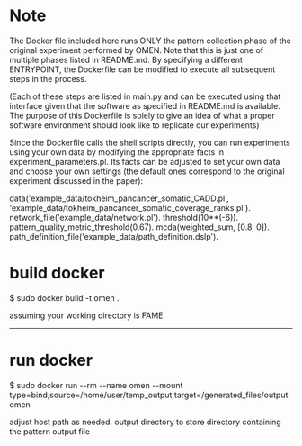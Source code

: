 # Note

The Docker file included here runs ONLY the pattern collection phase of the original experiment performed by OMEN.
Note that this is just one of multiple phases listed in README.md.
By specifying a different ENTRYPOINT, the Dockerfile can be modified to execute all subsequent steps in the process.

(Each of these steps are listed in main.py and can be executed using that interface
given that the software as specified in README.md is available. The purpose of this Dockerfile is solely 
to give an idea of what a proper software environment should look like to replicate our experiments)
 
Since the Dockerfile calls the shell scripts directly, you can run experiments using your own data by modifying the appropriate facts in  experiment_parameters.pl. 
Its facts can be adjusted to set your own data and choose your own settings (the default ones correspond to the original experiment discussed in the paper):

data('example_data/tokheim_pancancer_somatic_CADD.pl', 'example_data/tokheim_pancancer_somatic_coverage_ranks.pl').
network_file('example_data/network.pl').
threshold(10**(-6)).
pattern_quality_metric_threshold(0.67).
mcda(weighted_sum, [0.8, 0]).
path_definition_file('example_data/path_definition.dslp').

# build docker

$ sudo docker build -t omen .

assuming your working directory is FAME

-------------

# run docker

$ sudo docker run --rm  --name omen --mount type=bind,source=/home/user/temp_output,target=/generated_files/output omen

adjust host path as needed.
output directory to store directory containing the pattern output file




